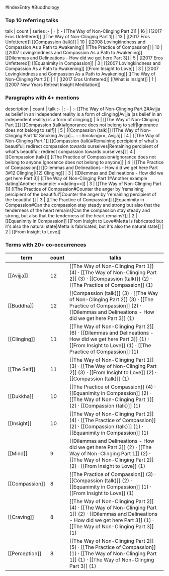 #IndexEntry #Buddhology

### Top 10 referring talks
talk | count | series
:- | - |: -
[[The Way of Non-Clinging Part 2]] | 16 | [[2017 Eros Unfettered]]
[[The Way of Non-Clinging Part 1]] | 13 | [[2017 Eros Unfettered]]
[[Compassion (talk)]] | 10 | [[2008 Lovingkindness and Compassion As a Path to Awakening]]
[[The Practice of Compassion]] | 10 | [[2007 Lovingkindness and Compassion As a Path to Awakening]]
[[Dilemmas and Delineations - How did we get here Part 3]] | 5 | [[2017 Eros Unfettered]]
[[Equanimity in Compassion]] | 3 | [[2007 Lovingkindness and Compassion As a Path to Awakening]]
[[From Insight to Love]] | 3 | [[2007 Lovingkindness and Compassion As a Path to Awakening]]
[[The Way of Non-Clinging Part 3]] | 1 | [[2017 Eros Unfettered]]
[[What is Insight]] | 1 | [[2007 New Years Retreat Insight Meditation]]

### Paragraphs with 4+ mentions
description | count | talk
:- | : - | :-
[[The Way of Non-Clinging Part 2#Avijja as belief in an independent reality is a form of clinging\|Avijja (as belief in an independent reality) is a form of clinging]] | 5 | [[The Way of Non-Clinging Part 2]]
[[Compassion (talk)#Ignorance does not belong to self\|Ignorance does not belong to self]] | 5 | [[Compassion (talk)]]
[[The Way of Non-Clinging Part 1# Smoking Avijja\|... ==Smoking==, Avijja]] | 4 | [[The Way of Non-Clinging Part 1]]
[[Compassion (talk)#Remaining percipient of what's beautiful; redirect compassion towards ourselves\|Remaining percipient of what's beautiful; redirect compassion towards ourselves]] | 4 | [[Compassion (talk)]]
[[The Practice of Compassion#Ignorance does not belong to anyone\|Ignorance does not belong to anyone]] | 4 | [[The Practice of Compassion]]
[[Dilemmas and Delineations - How did we get here Part 3#12 Clinging\|(12) Clinging]] | 3 | [[Dilemmas and Delineations - How did we get here Part 3]]
[[The Way of Non-Clinging Part 1#Another example dating\|Another example: ==dating==]] | 3 | [[The Way of Non-Clinging Part 1]]
[[The Practice of Compassion#Counter the anger by 'remaining percipient of the beautiful'\|Counter the anger by 'remaining percipient of the beautiful']] | 3 | [[The Practice of Compassion]]
[[Equanimity in Compassion#Can the compassion stay steady and strong but also that the tenderness of the heart remains\|Can the compassion stay steady and strong, but also that the tenderness of the heart remains?]] | 2 | [[Equanimity in Compassion]]
[[From Insight to Love#Metta is fabricated but it's also the natural state\|Metta is fabricated, but it's also the natural state]] | 2 | [[From Insight to Love]]

### Terms with 20+ co-occurrences
term | count | talks
-|-|-
[[Avijja]] | 12 | <span class="counts">[[The Way of Non-Clinging Part 1]] (4) · [[The Way of Non-Clinging Part 2]] (3) · [[Compassion (talk)]] (2) · [[The Practice of Compassion]] (1)</span> 
[[Buddha]] | 12 | <span class="counts">[[Compassion (talk)]] (3) · [[The Way of Non-Clinging Part 2]] (3) · [[The Practice of Compassion]] (2) · [[Dilemmas and Delineations - How did we get here Part 3]] (1)</span> 
[[Clinging]] | 11 | <span class="counts">[[The Way of Non-Clinging Part 2]] (6) · [[Dilemmas and Delineations - How did we get here Part 3]] (1) · [[From Insight to Love]] (1) · [[The Practice of Compassion]] (1)</span> 
[[The Self]] | 11 | <span class="counts">[[The Way of Non-Clinging Part 1]] (3) · [[The Way of Non-Clinging Part 2]] (3) · [[From Insight to Love]] (2) · [[Compassion (talk)]] (1)</span> 
[[Dukkha]] | 10 | <span class="counts">[[The Practice of Compassion]] (4) · [[Equanimity in Compassion]] (2) · [[The Way of Non-Clinging Part 1]] (2) · [[Compassion (talk)]] (1)</span> 
[[Insight]] | 10 | <span class="counts">[[The Way of Non-Clinging Part 2]] (4) · [[The Practice of Compassion]] (2) · [[Compassion (talk)]] (1) · [[Equanimity in Compassion]] (1)</span> 
[[Mind]] | 9 | <span class="counts">[[Dilemmas and Delineations - How did we get here Part 3]] (2) · [[The Way of Non-Clinging Part 1]] (2) · [[The Way of Non-Clinging Part 2]] (2) · [[From Insight to Love]] (1)</span> 
[[Compassion]] | 8 | <span class="counts">[[The Practice of Compassion]] (3) · [[Compassion (talk)]] (2) · [[Equanimity in Compassion]] (1) · [[From Insight to Love]] (1)</span> 
[[Craving]] | 8 | <span class="counts">[[The Way of Non-Clinging Part 2]] (4) · [[The Way of Non-Clinging Part 1]] (2) · [[Dilemmas and Delineations - How did we get here Part 3]] (1) · [[The Way of Non-Clinging Part 3]] (1)</span> 
[[Perception]] | 8 | <span class="counts">[[The Way of Non-Clinging Part 2]] (5) · [[The Practice of Compassion]] (1) · [[The Way of Non-Clinging Part 1]] (1) · [[The Way of Non-Clinging Part 3]] (1)</span> 

